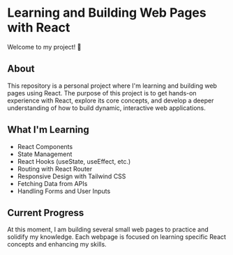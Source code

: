 # Learning and Building Web Pages with React

Welcome to my project! 👋

## About

This repository is a personal project where I'm learning and building web pages using React. The purpose of this project is to get hands-on experience with React, explore its core concepts, and develop a deeper understanding of how to build dynamic, interactive web applications.

## What I'm Learning

- React Components
- State Management
- React Hooks (useState, useEffect, etc.)
- Routing with React Router
- Responsive Design with Tailwind CSS
- Fetching Data from APIs
- Handling Forms and User Inputs

## Current Progress

At this moment, I am building several small web pages to practice and solidify my knowledge. Each webpage is focused on learning specific React concepts and enhancing my skills.

